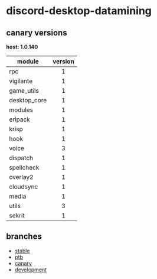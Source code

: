 # discord-desktop-datamining

## canary versions

**host: 1.0.140**

| module | version |
| ------ | :-----: |
| rpc | 1 |
| vigilante | 1 |
| game_utils | 1 |
| desktop_core | 1 |
| modules | 1 |
| erlpack | 1 |
| krisp | 1 |
| hook | 1 |
| voice | 3 |
| dispatch | 1 |
| spellcheck | 1 |
| overlay2 | 1 |
| cloudsync | 1 |
| media | 1 |
| utils | 3 |
| sekrit | 1 |

## branches

- [stable](https://github.com/OpenAsar/discord-desktop-datamining/tree/stable)
- [ptb](https://github.com/OpenAsar/discord-desktop-datamining/tree/ptb)
- [canary](https://github.com/OpenAsar/discord-desktop-datamining/tree/canary)
- [development](https://github.com/OpenAsar/discord-desktop-datamining/tree/development)